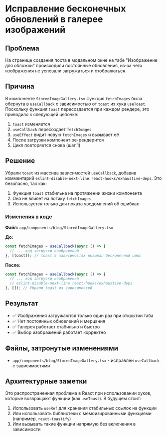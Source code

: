 # Исправление бесконечных обновлений в галерее изображений

## Проблема

На странице создания поста в модальном окне на табе "Изображение для обложки" происходили постоянные обновления, из-за чего изображения не успевали загружаться и отображаться.

## Причина

В компоненте `StoredImageGallery.tsx` функция `fetchImages` была обернута в `useCallback` с зависимостью от `toast` из хука `useToast`. Поскольку функция `toast` пересоздается при каждом рендере, это приводило к следующей цепочке:

1. `toast` изменяется
2. `useCallback` пересоздает `fetchImages`
3. `useEffect` видит новую `fetchImages` и вызывает её
4. После загрузки компонент ре-рендерится
5. Цикл повторяется снова (шаг 1)

## Решение

Убрали `toast` из массива зависимостей `useCallback`, добавив комментарий `eslint-disable-next-line react-hooks/exhaustive-deps`. Это безопасно, так как:

1. Функция `toast` стабильна на протяжении жизни компонента
2. Она не влияет на логику `fetchImages`
3. Используется только для показа уведомлений об ошибках

### Изменения в коде

**Файл:** `app/components/blog/StoredImageGallery.tsx`

**До:**
```typescript
const fetchImages = useCallback(async () => {
  // ... код загрузки изображений
}, [toast]); // toast в зависимостях вызывал бесконечный цикл
```

**После:**
```typescript
const fetchImages = useCallback(async () => {
  // ... код загрузки изображений
  // eslint-disable-next-line react-hooks/exhaustive-deps
}, []); // Убрали toast из зависимостей
```

## Результат

- ✅ Изображения загружаются только один раз при открытии таба
- ✅ Нет постоянных обновлений и мерцания
- ✅ Галерея работает стабильно и быстро
- ✅ Выбор изображений работает корректно

## Файлы, затронутые изменениями

- `app/components/blog/StoredImageGallery.tsx` - исправлен `useCallback` с зависимостями

## Архитектурные заметки

Это распространенная проблема в React при использовании хуков, которые возвращают функции (как `useToast`). В будущем стоит:

1. Использовать `useRef` для хранения стабильных ссылок на функции
2. Или использовать библиотеки с мемоизированными функциями (например, `react-toastify`)
3. Или вызывать такие функции напрямую без включения в зависимости

